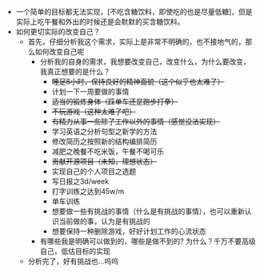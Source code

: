 - 一个简单的目标都无法实现，[不吃含糖饮料，即使吃的也是尽量低糖]，但是实际上吃午餐和外出的时候还是会默默的买含糖饮料。
- 如何更切实际的改变自己？
    - 首先，仔细分析我这个需求，实际上是非常不明确的，也不接地气的，那么如何改变自己呢
        - 分析我的自身的需求，我想要改变自己，改变什么，为什么要改变，我真正想要的是什么？
            - ~~睡足8小时，保持良好的精神面貌（这个似乎也太难了）~~
            - 计划一下一周要做的事情
            - ~~适当的锻炼身体（踩单车还是跑步打拳）~~
            - ~~不玩游戏（这种太难了吧）~~
            - ~~有精力从事一些除了工作以外的事情（感觉没法实现）~~
            - 学习英语之分析句型之新学的方法
            - 修改简历之按照新的结构编排简历
            - 减肥之晚餐不吃米饭，午餐不喝可乐
            - ~~贡献开源项目（未知，理想状态）~~
            - 实现自己的个人项目之选题
            - 写日报之3d/week
            - 打字训练之达到45w/m
            - 单车训练
            - 想要做一些有挑战的事情（什么是有挑战的事情），也可以重新认识当前做的事，认为是有挑战的
            - 想要保持一种删除游戏，好好计划工作的心流状态
        - 有哪些我是明确可以做到的，哪些是做不到的? 为什么？千万不要高级自己，低估目标的实现
    - 分析完了，好有挑战也...呜呜